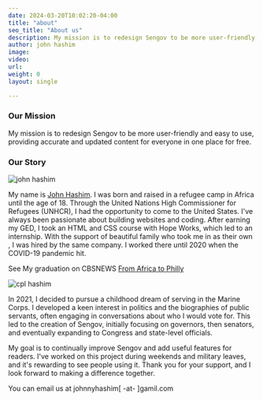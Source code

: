 ```yaml
---
date: 2024-03-20T10:02:20-04:00
title: "about"
seo_title: "About us"
description: My mission is to redesign Sengov to be more user-friendly and easy to use, providing accurate and updated content for everyone, for free.
author: john hashim
image:
video:
url:
weight: 0
layout: single

---
```


### **Our Mission**

My mission is to redesign Sengov to be more user-friendly and easy to use, providing accurate and updated content for everyone in one place for free.


### **Our Story**


![john hashim](/john.jpg)

My name is [John Hashim](https://johnhashim.com/). I was born and raised in a refugee camp in Africa until the age of 18. Through the United Nations High Commissioner for Refugees (UNHCR), I had the opportunity to come to the United States. I've always been passionate about building websites and coding. After earning my GED, I took an HTML and CSS course with Hope Works, which led to an internship. With the support of beautiful family who took me in as their own , I was hired by the same company. I worked there until 2020 when the COVID-19 pandemic hit.

See My graduation on CBSNEWS [From Africa to Philly ](https://www.cbsnews.com/philadelphia/news/from-africa-to-philly-refugee-never-stopped-chasing-dream-of-graduating/)

![cpl hashim](/cpl.jpeg)

In 2021, I decided to pursue a childhood dream of serving in the Marine Corps. I developed a keen interest in politics and the biographies of public servants, often engaging in conversations about who I would vote for. This led to the creation of Sengov, initially focusing on governors, then senators, and eventually expanding to Congress and state-level officials.

My goal is to continually improve Sengov and add useful features for readers. I've worked on this project during weekends and military leaves, and it's rewarding to see people using it. Thank you for your support, and I look forward to making a difference together.

 You can email us at johnnyhashim[ -at- ]gamil.com 
